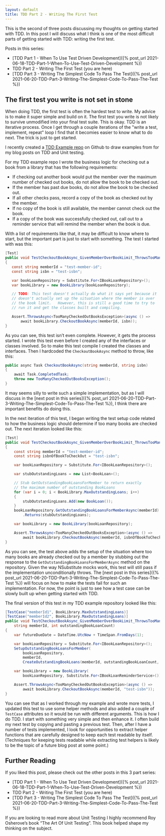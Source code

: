 ```yaml
---
layout: default
title: TDD Part 2 - Writing The First Test
---
```

This is the second of three posts discussing my thoughts on getting started with TDD.  In this post I will discuss what I think is one of the most difficult parts of getting started with TDD: writing the first test.

Posts in this series:
- [TDD Part 1 - When To Use Test Driven Development]({% post_url 2021-06-18-TDD-Part-1-When-To-Use-Test-Driven-Development %})
- TDD Part 2 - Writing The First Test (you are here)
- [TDD Part 3 - Writing The Simplest Code To Pass The Test]({% post_url 2021-06-20-TDD-Part-3-Writing-The-Simplest-Code-To-Pass-The-Test %})

## The first test you write is not set in stone
When doing TDD, the first test is often the hardest test to write.  My advice is to make it super simple and build on it.  The first test you write is not likely to survive unmodified into your final test suite.  This is okay.  TDD is an iterative process.  Once I get through a couple iterations of the "write a test, implement, repeat" loop I find that it becomies easier to know what to do next.  The trick is just to get started.

I recently created a [TDD Example repo](https://github.com/jonkuhn/TddExample) on Github to draw examples from for my blog posts on TDD and Unit testing.

For my TDD example repo I wrote the business logic for checking out a book from a library that has the following requirements:
- If checking out another book would put the member over the maximum number of checked out books, do not allow the book to be checked out.
- If the member has past due books, do not allow the book to be checked out.
- If all other checks pass, record a copy of the book as checked out by the member.
- If no copy of the book is still available, the member cannot check out the book.
- If a copy of the book was successfully checked out, call out to a reminder service that will remind the member when the book is due.

With a list of requirements like that, it may be difficult to know where to start, but the important part is just to start with something.  The test I started with was this:
 
 ```c#
[Test]
public void TestCheckoutBookAsync_GivenMemberOverBookLimit_ThrowsTooManyCheckedOutBooksException()
{
    const string memberId = "test-member-id";
    const string isbn = "test-isbn";

    var bookLoanRepository = Substitute.For<IBookLoanRepository>();
    var bookLibrary = new BookLibrary(bookLoanRepository);

    // TODO: This test doesn't actually do what it says yet because it
    // doesn't actually set up the situation where the member is over
    // the book limit.   However, this is still a good time to try to
    // run it and get the classes built and compiling.

    Assert.ThrowsAsync<TooManyCheckedOutBooksException>(async () =>
        await bookLibrary.CheckoutBookAsync(memberId, isbn));
}
 ```

As you can see, this test isn’t even complete.  However, it gets the process started.  I wrote this test even before I created any of the interfaces or classes involved.  So to make this test compile I created the classes and interfaces.  Then I hardcoded the `CheckoutBookAsync` method to throw, like this:

```c#
public async Task CheckoutBookAsync(string memberId, string isbn)
{
    await Task.CompletedTask;
    throw new TooManyCheckedOutBooksException();
}
```

It may seems silly to write such a simple implementation, but as I will discuss in the [next post in this series]({% post_url 2021-06-20-TDD-Part-3-Writing-The-Simplest-Code-To-Pass-The-Test %}), I think there are important benefits do doing this.

In the next iteration of this test, I began writing the test setup code related to how the business logic should determine if too many books are checked out.  The next iteration looked like this:

```c#
[Test]
public void TestCheckoutBookAsync_GivenMemberOverBookLimit_ThrowsTooManyCheckedOutBooksException()
{
    const string memberId = "test-member-id";
    const string isbnOfBookToCheckOut = "test-isbn";

    var bookLoanRepository = Substitute.For<IBookLoanRepository>();

    var stubOutstandingLoans = new List<BookLoan>();

    // Stub GetOutstandingBookLoansForMember to return exactly
    // the maximum number of outstanding BookLoans
    for (var i = 0; i < BookLibrary.MaxOutstandingLoans; i++)
    {
        stubOutstandingLoans.Add(new BookLoan());
    }
    bookLoanRepository.GetOutstandingBookLoansForMemberAsync(memberId)
        .Returns(stubOutstandingLoans);

    var bookLibrary = new BookLibrary(bookLoanRepository);

    Assert.ThrowsAsync<TooManyCheckedOutBooksException>(async () =>
        await bookLibrary.CheckoutBookAsync(memberId, isbnOfBookToCheckOut));
}
```

As you can see, the test above adds the setup of the situation where too many books are already checked out by a member by stubbing out the response to the `GetOutstandingBookLoansForMemberAsync` method on the repository.  Given the way NSubstitute mocks work, this test will still pass if the implementation unconditionally throws.  The [next post in this series]({% post_url 2021-06-20-TDD-Part-3-Writing-The-Simplest-Code-To-Pass-The-Test %}) will focus on how to make the tests fail for such an implementation.  For now, the point is just to see how a test case can be slowly built up when getting started with TDD.

The final version of this test in my TDD example repository looked like this:

```c#
[TestCase("memberId1", BookLibrary.MaxOutstandingLoans)]
[TestCase("memberId2", BookLibrary.MaxOutstandingLoans)]
public void TestCheckoutBookAsync_GivenMemberOverBookLimit_ThrowsTooManyCheckedOutBooksException(
    string memberId, int outstandingBookLoanCount)
{
    var futureDueDate = DateTime.UtcNow + TimeSpan.FromDays(1);

    var bookLoanRepository = Substitute.For<IBookLoanRepository>();
    SetupOutstandingBookLoansForMember(
        bookLoanRepository,
        memberId,
        CreateOutstandingBookLoans(memberId, outstandingBookLoanCount, futureDueDate));

    var bookLibrary = new BookLibrary(
        bookLoanRepository, Substitute.For<IBookLoanReminderService>());

    Assert.ThrowsAsync<TooManyCheckedOutBooksException>(async () =>
        await bookLibrary.CheckoutBookAsync(memberId, "test-isbn"));
}
```

You can see that as I worked through my example and wrote more tests, I updated this test to use some helper methods and also added a couple of `TestCase` attributes so it would be run with different arguments.  This is how I do TDD.  I start with something very simple and then enhance it.  I often build my next test by copying and pasting a previous test.  Then, after I have a number of tests implemented, I look for opportunities to extract helper functions that are carefully designed to keep each test readable by itself.  (Techniques for keeping tests readable while extracting test helpers is likely to be the topic of a future blog post at some point.)

## Further Reading
If you liked this post, please check out the other posts in this 3 part series:
- [TDD Part 1 - When To Use Test Driven Development]({% post_url 2021-06-18-TDD-Part-1-When-To-Use-Test-Driven-Development %})
- TDD Part 2 - Writing The First Test (you are here)
- [TDD Part 3 - Writing The Simplest Code To Pass The Test]({% post_url 2021-06-20-TDD-Part-3-Writing-The-Simplest-Code-To-Pass-The-Test %})

If you are looking to read more about Unit Testing I highly recommend Roy Osherove’s book “The Art Of Unit Testing”.  This book helped shape my thinking on the subject.
